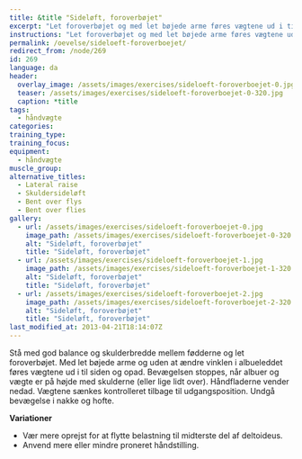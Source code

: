 ```yaml
---
title: &title "Sideløft, foroverbøjet"
excerpt: "Let foroverbøjet og med let bøjede arme føres vægtene ud i til siden og opad. Bevægelsen stoppes, når albuer er på højde med skulderne. Vægtene sænkes kontrolleret tilbage til udgangspositionen."
instructions: "Let foroverbøjet og med let bøjede arme føres vægtene ud i til siden og opad. Bevægelsen stoppes, når albuer er på højde med skulderne. Vægtene sænkes kontrolleret tilbage til udgangspositionen."
permalink: /oevelse/sideloeft-foroverboejet/
redirect_from: /node/269
id: 269
language: da
header:
  overlay_image: /assets/images/exercises/sideloeft-foroverboejet-0.jpg
  teaser: /assets/images/exercises/sideloeft-foroverboejet-0-320.jpg
  caption: *title
tags:
  - håndvægte
categories:
training_type: 
training_focus: 
equipment:
  - håndvægte
muscle_group:
alternative_titles:
  - Lateral raise
  - Skuldersideløft
  - Bent over flys
  - Bent over flies
gallery:
  - url: /assets/images/exercises/sideloeft-foroverboejet-0.jpg
    image_path: /assets/images/exercises/sideloeft-foroverboejet-0-320.jpg
    alt: "Sideløft, foroverbøjet"
    title: "Sideløft, foroverbøjet"
  - url: /assets/images/exercises/sideloeft-foroverboejet-1.jpg
    image_path: /assets/images/exercises/sideloeft-foroverboejet-1-320.jpg
    alt: "Sideløft, foroverbøjet"
    title: "Sideløft, foroverbøjet"
  - url: /assets/images/exercises/sideloeft-foroverboejet-2.jpg
    image_path: /assets/images/exercises/sideloeft-foroverboejet-2-320.jpg
    alt: "Sideløft, foroverbøjet"
    title: "Sideløft, foroverbøjet"
last_modified_at: 2013-04-21T18:14:07Z
---
```


Stå med god balance og skulderbredde mellem fødderne og let foroverbøjet. Med let bøjede arme og uden at ændre vinklen i albueleddet føres vægtene ud i til siden og opad. Bevægelsen stoppes, når albuer og vægte er på højde med skulderne (eller lige lidt over). Håndfladerne vender nedad. Vægtene sænkes kontrolleret tilbage til udgangsposition. Undgå bevægelse i nakke og hofte.

**Variationer**

- Vær mere oprejst for at flytte belastning til midterste del af deltoideus.
- Anvend mere eller mindre proneret håndstilling.
